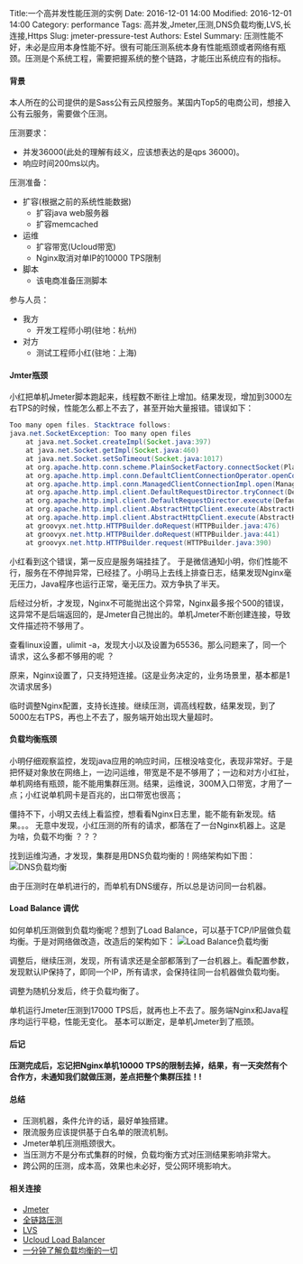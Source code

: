 Title:一个高并发性能压测的实例
Date: 2016-12-01 14:00
Modified: 2016-12-01 14:00
Category: performance
Tags: 高并发,Jmeter,压测,DNS负载均衡,LVS,长连接,Https
Slug: jmeter-pressure-test
Authors: Estel
Summary: 压测性能不好，未必是应用本身性能不好。很有可能压测系统本身有性能瓶颈或者网络有瓶颈。压测是个系统工程，需要把握系统的整个链路，才能压出系统应有的指标。

#### 背景
本人所在的公司提供的是Sass公有云风控服务。某国内Top5的电商公司，想接入公有云服务，需要做个压测。

压测要求：

- 并发36000(此处的理解有歧义，应该想表达的是qps 36000)。
- 响应时间200ms以内。

压测准备：

- 扩容(根据之前的系统性能数据)
	- 扩容java web服务器
	- 扩容memcached
- 运维
   - 扩容带宽(Ucloud带宽)
   - Nginx取消对单IP的10000 TPS限制
- 脚本
   - 该电商准备压测脚本 

参与人员：

- 我方
	- 开发工程师小明(驻地：杭州)
- 对方
	- 测试工程师小红(驻地：上海)

#### Jmter瓶颈
小红把单机Jmeter脚本跑起来，线程数不断往上增加。结果发现，增加到3000左右TPS的时候，性能怎么都上不去了，甚至开始大量报错。错误如下：

```java
Too many open files. Stacktrace follows:
java.net.SocketException: Too many open files
    at java.net.Socket.createImpl(Socket.java:397)
    at java.net.Socket.getImpl(Socket.java:460)
    at java.net.Socket.setSoTimeout(Socket.java:1017)
    at org.apache.http.conn.scheme.PlainSocketFactory.connectSocket(PlainSocketFactory.java:126)
    at org.apache.http.impl.conn.DefaultClientConnectionOperator.openConnection(DefaultClientConnectionOperator.java:180)
    at org.apache.http.impl.conn.ManagedClientConnectionImpl.open(ManagedClientConnectionImpl.java:294)
    at org.apache.http.impl.client.DefaultRequestDirector.tryConnect(DefaultRequestDirector.java:640)
    at org.apache.http.impl.client.DefaultRequestDirector.execute(DefaultRequestDirector.java:479)
    at org.apache.http.impl.client.AbstractHttpClient.execute(AbstractHttpClient.java:906)
    at org.apache.http.impl.client.AbstractHttpClient.execute(AbstractHttpClient.java:805)
    at groovyx.net.http.HTTPBuilder.doRequest(HTTPBuilder.java:476)
    at groovyx.net.http.HTTPBuilder.doRequest(HTTPBuilder.java:441)
    at groovyx.net.http.HTTPBuilder.request(HTTPBuilder.java:390)
```
小红看到这个错误，第一反应是服务端挂挂了。 于是微信通知小明，你们性能不行，服务在不停抛异常，已经挂了。小明马上去线上排查日志，结果发现Nginx毫无压力，Java程序也运行正常，毫无压力。双方争执了半天。 

后经过分析，才发现，Nginx不可能抛出这个异常，Nginx最多报个500的错误，这异常不是后端返回的，是Jmeter自己抛出的。单机Jmeter不断创建连接，导致文件描述符不够用了。

查看linux设置，ulimit -a，发现大小以及设置为65536。那么问题来了，同一个请求，这么多都不够用的呢 ？

原来，Nginx设置了，只支持短连接。(这是业务决定的，业务场景里，基本都是1次请求居多)

临时调整Nginx配置，支持长连接。继续压测，调高线程数，结果发现，到了5000左右TPS，再也上不去了，服务端开始出现大量超时。

#### 负载均衡瓶颈
小明仔细观察监控，发现java应用的响应时间，压根没啥变化，表现非常好。于是把怀疑对象放在网络上，一边问运维，带宽是不是不够用了；一边和对方小红扯，单机网络有瓶颈，能不能用集群压测。结果，运维说，300M入口带宽，才用了一点；小红说单机网卡是百兆的，出口带宽也很高；

僵持不下，小明又去线上看监控，想看看Nginx日志里，能不能有新发现。结果。。。 无意中发现，小红压测的所有的请求，都落在了一台Nginx机器上。这是为啥，负载不均衡 ？？？

找到运维沟通，才发现，集群是用DNS负载均衡的！网络架构如下图：
![DNS负载均衡](https://obe6rxjoq.qnssl.com/performance/DNS%E8%B4%9F%E8%BD%BD%E5%9D%87%E8%A1%A1.png)

由于压测时在单机进行的，而单机有DNS缓存，所以总是访问同一台机器。

#### Load Balance 调优
如何单机压测做到负载均衡呢？想到了Load Balance，可以基于TCP/IP层做负载均衡。于是对网络做改造，改造后的架构如下：
![Load Balance负载均衡](https://obe6rxjoq.qnssl.com/performance/LoadBalance%E8%B4%9F%E8%BD%BD%E5%9D%87%E8%A1%A1.png)

调整后，继续压测，发现，所有请求还是全部都落到了一台机器上。看配置参数，发现默认IP保持了，即同一个IP，所有请求，会保持往同一台机器做负载均衡。

调整为随机分发后，终于负载均衡了。

单机运行Jmeter压测到17000 TPS后，就再也上不去了。服务端Nginx和Java程序均运行平稳，性能无变化。 基本可以断定，是单机Jmeter到了瓶颈。

#### 后记
**压测完成后，忘记把Nginx单机10000 TPS的限制去掉，结果，有一天突然有个合作方，未通知我们就做压测，差点把整个集群压挂！!**

#### 总结
- 压测机器，条件允许的话，最好单独搭建。
- 限流服务应该提供基于白名单的限流机制。
- Jmeter单机压测瓶颈很大。
- 当压测方不是分布式集群的时候，负载均衡方式对压测结果影响非常大。
- 跨公网的压测，成本高，效果也未必好，受公网环境影响大。

#### 相关连接
- [Jmeter](http://jmeter.apache.org/)
- [全链路压测](http://open.taobao.com/doc2/detail.htm?articleId=103188&docType=1&treeId=2)
- [LVS](http://zh.linuxvirtualserver.org/)
- [Ucloud Load Balancer](https://www.ucloud.cn/site/product/ulb.html)
- [一分钟了解负载均衡的一切](http://mp.weixin.qq.com/s?src=3&timestamp=1481702253&ver=1&signature=xqjBIqXRrTSrhO9bVfPMKw*Gg90a6ZTGaG2SA1uH4jNUkPvbrhD5PmM8Y6dZj3aYwZHHf2S*leeSBgCGPxEvI3xxHAy9bDt7cG9YkLo6qPbBM3Z9dfJCm7ypIaGZZc9zLiJmlG1aSg5sJ1AJD6wU7DNDB88d8XWcWh24w2xs8dk=)